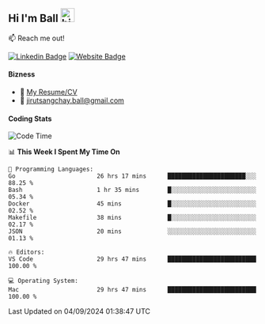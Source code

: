 ## Hi I'm Ball <img src="https://user-images.githubusercontent.com/1303154/88677602-1635ba80-d120-11ea-84d8-d263ba5fc3c0.gif" width="28px" height="28px" alt="hi">
 
:mailbox: Reach me out!

[![Linkedin Badge](https://img.shields.io/badge/-Jirut-0e76a8?style=flat&labelColor=0e76a8&logo=linkedin&logoColor=white)](https://www.linkedin.com/in/jirut-sangchay-338370251)
[![Website Badge](https://img.shields.io/badge/Website-184aa8?logo=website&logoColor=)](https://resume-jirut.web.app)

<!-- TODO: Add last video link -->
#### Bizness
- :paperclip: [My Resume/CV](https://github.com/Jirut01/Jirut01/blob/main/resume_jirut.pdf)
- :email: jirutsangchay.ball@gmail.com

#### Coding Stats


<!--START_SECTION:waka-->
![Code Time](http://img.shields.io/badge/Code%20Time-1%2C487%20hrs%2024%20mins-blue)

📊 **This Week I Spent My Time On** 

```text
💬 Programming Languages: 
Go                       26 hrs 17 mins      ██████████████████████░░░   88.25 % 
Bash                     1 hr 35 mins        █░░░░░░░░░░░░░░░░░░░░░░░░   05.34 % 
Docker                   45 mins             █░░░░░░░░░░░░░░░░░░░░░░░░   02.52 % 
Makefile                 38 mins             █░░░░░░░░░░░░░░░░░░░░░░░░   02.17 % 
JSON                     20 mins             ░░░░░░░░░░░░░░░░░░░░░░░░░   01.13 % 

🔥 Editors: 
VS Code                  29 hrs 47 mins      █████████████████████████   100.00 % 

💻 Operating System: 
Mac                      29 hrs 47 mins      █████████████████████████   100.00 % 
```


 Last Updated on 04/09/2024 01:38:47 UTC
<!--END_SECTION:waka-->
